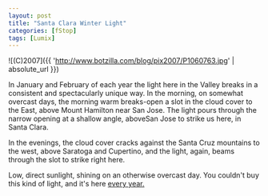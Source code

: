 ```yaml
---
layout: post
title: "Santa Clara Winter Light"
categories: [fStop]
tags: [Lumix]
---
```



![(C)2007]({{ 'http://www.botzilla.com/blog/pix2007/P1060763.jpg' | absolute_url }})


In January and February of each year the light here in the Valley breaks in a consistent and spectacularly unique way. In the morning, on somewhat overcast days, the morning warm breaks-open a slot in the cloud cover to the East, above Mount Hamilton near San Jose. The light pours through the narrow opening at a shallow angle, aboveSan Jose to strike us here, in Santa Clara. 

In the evenings, the cloud cover cracks against the Santa Cruz mountains to the west, above Saratoga and Cupertino, and the light, again, beams through the slot to strike right here.

Low, direct sunlight, shining on an otherwise overcast day. You couldn't buy this kind of light, and it's here <a href="http://www.flickr.com/photos/bjorke/sets/356507/show/">every year.</a>
